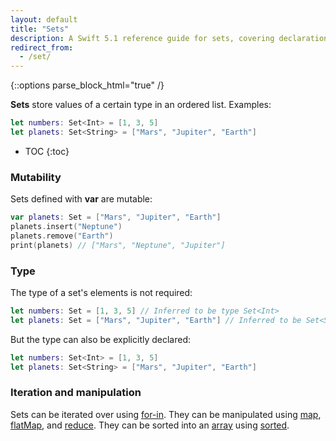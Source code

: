```yaml
---
layout: default
title: "Sets"
description: A Swift 5.1 reference guide for sets, covering declaration, mutability, type annotations, iteration, and manipulation.
redirect_from: 
  - /set/
---
```

{::options parse_block_html="true" /}

**Sets** store values of a certain type in an ordered list. Examples:

```swift
let numbers: Set<Int> = [1, 3, 5]
let planets: Set<String> = ["Mars", "Jupiter", "Earth"]
```

* TOC
{:toc}

### Mutability

Sets defined with **var** are mutable:

```swift
var planets: Set = ["Mars", "Jupiter", "Earth"]
planets.insert("Neptune")
planets.remove("Earth")
print(planets) // ["Mars", "Neptune", "Jupiter"]
```

### Type

The type of a set's elements is not required:

```swift
let numbers: Set = [1, 3, 5] // Inferred to be type Set<Int>
let planets: Set = ["Mars", "Jupiter", "Earth"] // Inferred to be Set<String>
```

But the type can also be explicitly declared:

```swift
let numbers: Set<Int> = [1, 3, 5]
let planets: Set<String> = ["Mars", "Jupiter", "Earth"]
```

### Iteration and manipulation

Sets can be iterated over using [for-in](/for-in). They can be manipulated using [map](/map), [flatMap](/flatmap), and [reduce](/reduce). They can be sorted into an [array](/arrays) using [sorted](/).
